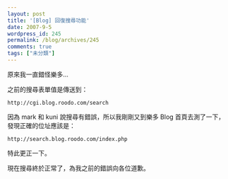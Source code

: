 ```yaml
---
layout: post
title: '[Blog] 回復搜尋功能'
date: 2007-9-5
wordpress_id: 245
permalink: /blog/archives/245
comments: true
tags: ["未分類"]
---
```


原來我一直錯怪樂多...

之前的搜尋表單值是傳送到：

```
http://cgi.blog.roodo.com/search

```

因為 mark 和 kuni 說搜尋有錯誤，所以我剛剛又到樂多 Blog 首頁去測了一下，發現正確的位址應該是：

```
http://search.blog.roodo.com/index.php

```

特此更正一下。

現在搜尋終於正常了，為我之前的錯誤向各位道歉。 
